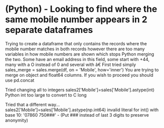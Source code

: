 
# (Python) - Looking to find where the same mobile number appears in 2 separate dataframes

Trying to create a dataframe that only contains the records where the mobile number matches in both records however there are too many variables in how mobile numbers are shown which stops Python merging the two.
Some have an email address in this field, some start with +44, many with a O instead of 0 and several with â€­
First tried simply
sales_merge = sales.merge(df, on = 'Mobile', how='inner')
You are trying to merge on object and float64 columns. If you wish to proceed you should use pd.concat

Tried changing all to integers
sales2['Mobile']=sales['Mobile'].astype(int)
Python int too large to convert to C long

Tried that a different way...
sales2['Mobile']=sales['Mobile'].astype(np.int64)
invalid literal for int() with base 10: '07860 750###'     - (Put ### instead of last 3 digits to preserve anonymity) 


        